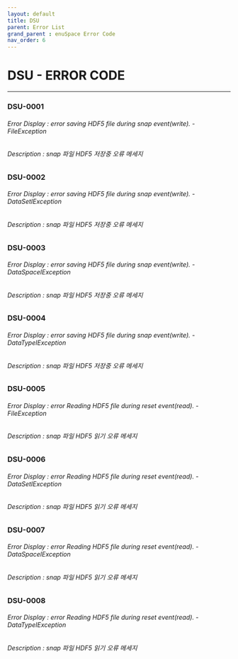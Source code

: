 ```yaml
---
layout: default
title: DSU
parent: Error List
grand_parent : enuSpace Error Code
nav_order: 6
---
```

# DSU - ERROR CODE

---

### DSU-0001

###### Error Display : error saving HDF5 file during snap event\(write\). - FileException

###### Description : snap 파일 HDF5 저장중 오류 메세지

### DSU-0002

###### Error Display : error saving HDF5 file during snap event\(write\). - DataSetIException

###### Description : snap 파일 HDF5 저장중 오류 메세지

### DSU-0003

###### Error Display : error saving HDF5 file during snap event\(write\). - DataSpaceIException

###### Description : snap 파일 HDF5 저장중 오류 메세지

### DSU-0004

###### Error Display : error saving HDF5 file during snap event\(write\). - DataTypeIException

###### Description : snap 파일 HDF5 저장중 오류 메세지

### DSU-0005

###### Error Display : error Reading HDF5 file during reset event\(read\). - FileException

###### Description : snap 파일 HDF5 읽기 오류 메세지

### DSU-0006

###### Error Display : error Reading HDF5 file during reset event\(read\). - DataSetIException

###### Description : snap 파일 HDF5 읽기 오류 메세지

### DSU-0007

###### Error Display : error Reading HDF5 file during reset event\(read\). - DataSpaceIException

###### Description : snap 파일 HDF5 읽기 오류 메세지

### DSU-0008

###### Error Display : error Reading HDF5 file during reset event\(read\). - DataTypeIException

###### Description : snap 파일 HDF5 읽기 오류 메세지



